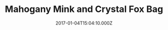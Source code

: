 ---
title: Mahogany Mink and Crystal Fox Bag
date: 2017-01-04T15:04:10.000Z
price: 0
sales_price: 
categories: ["Accessories"]
image: ["/img/uploads/2017/02/DSC09470-1.jpg"]
---